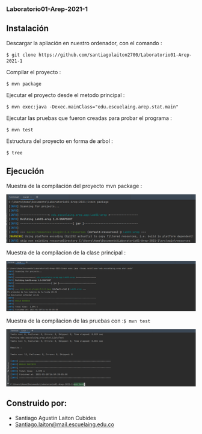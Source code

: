 ### Laboratorio01-Arep-2021-1
>

## Instalación
>
  Descargar la apliación en nuestro ordenador, con el comando :
 ```
 $ git clone https://github.com/santiagolaiton2700/Laboratorio01-Arep-2021-1
 ```
 Compilar el proyecto :
 ```
 $ mvn package
 ```
 Ejecutar el proyecto desde el metodo principal :
 ```
 $ mvn exec:java -Dexec.mainClass="edu.escuelaing.arep.stat.main"
 ```
 Ejecutar las pruebas que fueron creadas para probar el programa :
 ```
 $ mvn test
 ```
 Estructura del proyecto en forma de arbol :
 ```
 $ tree
 ```
 ## Ejecución
 >
 Muestra de la compilación del proyecto mvn package : 
 
 ![](Recursos/Imgenes/mvnPackage.png)
 
  Muestra de la compilacion de la clase principal :
  
  ![](Recursos/Imgenes/main.png)
  
  Muestra de la compilacion de las pruebas con :```$ mvn test ```
  
   ![](Recursos/Imgenes/test.png)
   
   ## Construido por:
   - Santiago Agustin Laiton Cubides
   - Santiago.laiton@mail.escuelaing.edu.co
   
  
  
